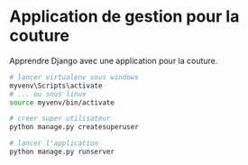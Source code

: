 # Application de gestion pour la couture

Apprendre Django avec une application pour la couture.

```bash
# lancer virtualenv sous windows
myvenv\Scripts\activate
# ... ou sous linux
source myvenv/bin/activate

# créer super utilisateur
python manage.py createsuperuser

# lancer l'application
python manage.py runserver
```
